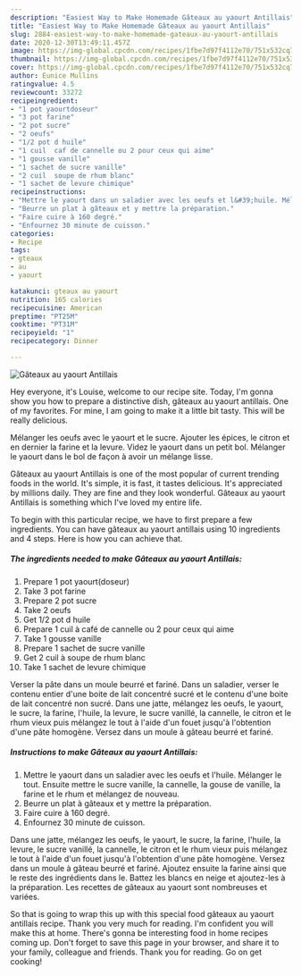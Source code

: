```yaml
---
description: "Easiest Way to Make Homemade Gâteaux au yaourt Antillais"
title: "Easiest Way to Make Homemade Gâteaux au yaourt Antillais"
slug: 2884-easiest-way-to-make-homemade-gateaux-au-yaourt-antillais
date: 2020-12-30T13:49:11.457Z
image: https://img-global.cpcdn.com/recipes/1fbe7d97f4112e70/751x532cq70/gateaux-au-yaourt-antillais-photo-principale-de-la-recette.jpg
thumbnail: https://img-global.cpcdn.com/recipes/1fbe7d97f4112e70/751x532cq70/gateaux-au-yaourt-antillais-photo-principale-de-la-recette.jpg
cover: https://img-global.cpcdn.com/recipes/1fbe7d97f4112e70/751x532cq70/gateaux-au-yaourt-antillais-photo-principale-de-la-recette.jpg
author: Eunice Mullins
ratingvalue: 4.5
reviewcount: 33272
recipeingredient:
- "1 pot yaourtdoseur"
- "3 pot farine"
- "2 pot sucre"
- "2 oeufs"
- "1/2 pot d huile"
- "1 cuil  caf de cannelle ou 2 pour ceux qui aime"
- "1 gousse vanille"
- "1 sachet de sucre vanille"
- "2 cuil  soupe de rhum blanc"
- "1 sachet de levure chimique"
recipeinstructions:
- "Mettre le yaourt dans un saladier avec les oeufs et l&#39;huile. Mélanger le tout. Ensuite mettre le sucre vanille, la cannelle, la gouse de vanille, la farine et le rhum et mélangez de nouveau."
- "Beurre un plat à gâteaux et y mettre la préparation."
- "Faire cuire à 160 degré."
- "Enfournez 30 minute de cuisson."
categories:
- Recipe
tags:
- gteaux
- au
- yaourt

katakunci: gteaux au yaourt 
nutrition: 165 calories
recipecuisine: American
preptime: "PT25M"
cooktime: "PT31M"
recipeyield: "1"
recipecategory: Dinner

---
```



![Gâteaux au yaourt Antillais](https://img-global.cpcdn.com/recipes/1fbe7d97f4112e70/751x532cq70/gateaux-au-yaourt-antillais-photo-principale-de-la-recette.jpg)

Hey everyone, it's Louise, welcome to our recipe site. Today, I'm gonna show you how to prepare a distinctive dish, gâteaux au yaourt antillais. One of my favorites. For mine, I am going to make it a little bit tasty. This will be really delicious.

Mélanger les oeufs avec le yaourt et le sucre. Ajouter les épices, le citron et en dernier la farine et la levure. Videz le yaourt dans un petit bol. Mélanger le yaourt dans le bol de façon à avoir un mélange lisse.

Gâteaux au yaourt Antillais is one of the most popular of current trending foods in the world. It's simple, it is fast, it tastes delicious. It's appreciated by millions daily. They are fine and they look wonderful. Gâteaux au yaourt Antillais is something which I've loved my entire life.


To begin with this particular recipe, we have to first prepare a few ingredients. You can have gâteaux au yaourt antillais using 10 ingredients and 4 steps. Here is how you can achieve that.

<!--inarticleads1-->

##### The ingredients needed to make Gâteaux au yaourt Antillais:

1. Prepare 1 pot yaourt(doseur)
1. Take 3 pot farine
1. Prepare 2 pot sucre
1. Take 2 oeufs
1. Get 1/2 pot d huile
1. Prepare 1 cuil à café de cannelle ou 2 pour ceux qui aime
1. Take 1 gousse vanille
1. Prepare 1 sachet de sucre vanille
1. Get 2 cuil à soupe de rhum blanc
1. Take 1 sachet de levure chimique


Verser la pâte dans un moule beurré et fariné. Dans un saladier, verser le contenu entier d&#39;une boite de lait concentré sucré et le contenu d&#39;une boite de lait concentré non sucré. Dans une jatte, mélangez les oeufs, le yaourt, le sucre, la farine, l&#39;huile, la levure, le sucre vanillé, la cannelle, le citron et le rhum vieux puis mélangez le tout à l&#39;aide d&#39;un fouet jusqu&#39;à l&#39;obtention d&#39;une pâte homogène. Versez dans un moule à gâteau beurré et fariné. 

<!--inarticleads2-->

##### Instructions to make Gâteaux au yaourt Antillais:

1. Mettre le yaourt dans un saladier avec les oeufs et l&#39;huile. Mélanger le tout. Ensuite mettre le sucre vanille, la cannelle, la gouse de vanille, la farine et le rhum et mélangez de nouveau.
1. Beurre un plat à gâteaux et y mettre la préparation.
1. Faire cuire à 160 degré.
1. Enfournez 30 minute de cuisson.


Dans une jatte, mélangez les oeufs, le yaourt, le sucre, la farine, l&#39;huile, la levure, le sucre vanillé, la cannelle, le citron et le rhum vieux puis mélangez le tout à l&#39;aide d&#39;un fouet jusqu&#39;à l&#39;obtention d&#39;une pâte homogène. Versez dans un moule à gâteau beurré et fariné. Ajoutez ensuite la farine ainsi que le reste des ingrédients dans le. Battez les blancs en neige et ajoutez-les à la préparation. Les recettes de gâteaux au yaourt sont nombreuses et variées. 

So that is going to wrap this up with this special food gâteaux au yaourt antillais recipe. Thank you very much for reading. I'm confident you will make this at home. There's gonna be interesting food in home recipes coming up. Don't forget to save this page in your browser, and share it to your family, colleague and friends. Thank you for reading. Go on get cooking!
